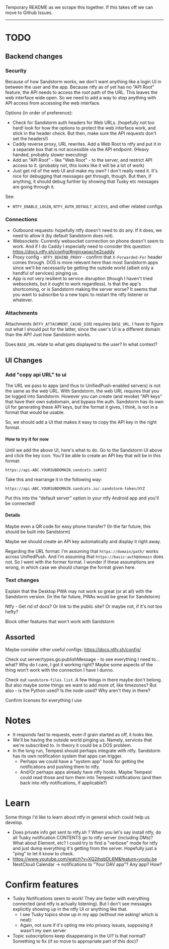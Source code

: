Temporary README as we scrape this together. If this takes off we can move to Github Issues.

----

# TODO

## Backend changes

### Security

Because of how Sandstorm works, we don't want anything like a login UI in between the user and the app. Because ntfy as of yet has no "API Root" feature, the API needs to access the root path of the URL. This leaves the web interface wide open. So we need to add a way to stop anything with API access from accessing the web interface.

Options (in order of preference):

* Check for Sandstorm auth headers for Web URLs. (hopefully not too hard! look for how the options to protect the web interface work, and stick in the header check. But then, make sure the API requests don't set the headers!)
* Caddy reverse proxy, URL rewrites. Add a Web Root to ntfy and put it in a separate box that is not accessible via the API endpoint. (Heavy handed, probably slower executing)
* Add an "API Root" - like "Web Root" - to the server, and restrict API access to it. (probably not, this looks like it will be a lot of work)
* Just get rid of the web UI and make my own? I don't really need it. It's nice for debugging that messages get through, though. But then, if anything, it should debug further by showing that Tusky etc messages are going through it.

See:

* `NTFY_ENABLE_LOGIN`, `NTFY_AUTH_DEFAULT_ACCESS`, and other related configs

### Connections

* Outbound requests: hopefully ntfy doesn't need to do any. If it does, we need to allow it (by default Sandstorm does not).
* Websockets: Currently websocket connection on phone doesn't seem to work. And if I do Caddy I especially need to consider this question: https://docs.ntfy.sh/config/#nginxapache2caddy
* Proxy config - `NTFY_BEHIND_PROXY` - confirm that `X-Forwarded-For` header comes through. DOS is more relevant here than most Sandstorm apps since we'll be necessarily be getting the outside world (albeit only a handful of services) pinging us.
* App is not very resilient to service disruption (though I haven't tried websockets, but it ought to work regardless). Is that the app's shortcoming, or is Sandstorm making the server worse? It seems that you want to subscribe to a new topic to restart the ntfy listener or whatever.

### Attachments

Attachments (`NTFY_ATTACHMENT_CACHE_DIR`) requires `BASE_URL`. I have to figure out what I should put for the latter, since the user's UI is a different domain than the API! Just how Sandstorm works.

Does `BASE_URL` relate to what gets displayed to the user? In what context?

## UI Changes

### Add "copy api URL" to ui

The URL we pass to apps (and thus to UnifiedPush-enabled servers) is not the same as the web URL. With Sandstorm, the web URL requires that you be logged into Sandstorm. However you can create (and revoke) "API keys" that have their own subdomain, and bypass the auth. Sandstorm has its own UI for generating these API keys, but the format it gives, I think, is not in a format that would be usable.

So, we should add a UI that makes it easy to copy the API key in the right format.

#### How to try it for now

Until we add the above UI, here's what to do. Go to the Sandstorm UI above and click the key icon. You'll be able to create an API key that will be in this format:

`https://api-ABC.YOURSUBDOMAIN.sandcats.io#XYZ`

Take this and rearrange it in the following way:

`https://api-ABC.YOURSUBDOMAIN.sandcats.io/.sandstorm-token/XYZ`

Put this into the "default server" option in your ntfy Android app and you'll be connected!

#### Details

Maybe even a QR code for easy phone transfer? (In the far future, this should be built into Sandstorm)

Maybe we should create an API key automatically and display it right away.

Regarding the URL format: I'm assuming that `https://domain/path/` works across UnifiedPush. And I'm assuming that `https://basic:auth@domain` does not. So I went with the former format. I wonder if these assumptions are wrong, in which case we should change the format given here.

### Text changes

Explain that the Desktop PWA may not work so great (or at all) with the Sandstorm version. (In the far future, PWAs would be great for Sandstorm)

Ntfy - Get rid of docs? Or link to the public site? Or maybe not, if it's not too hefty?

Block other features that won't work with Sandstorm

## Assorted

Maybe consider other useful configs: https://docs.ntfy.sh/config/

Check out server/types.go:publishMessage - to see everything I need to... what? Why do I care, I got it working right? Maybe some aspects of the thing won't work with the connection I have I dunno.

Check out `sandstorm-files.list`. A few things in there maybe don't belong. But also maybe some things we want to add more of, like timezones? But also - is the Python used? Is the node used? Why aren't they in there?

Confirm licenses for everything I use

# Notes

* It responds fast to requests, even if grain started as off, it looks like.
* We'll be having the outside world pinging us. Namely, services that we're subscribed to. In theory it could be a DOS problem.
* In the long run, Tempest should perhaps integrate with ntfy. Sandstorm has its own notification system that apps can trigger.
	* Perhaps we could have a "system app" hook for getting the notifications and pushing them to ntfy.
	* And/Or perhaps apps already have ntfy hooks. Maybe Tempest could read those and turn them into Tempest notifications (and then back into ntfy notifications, if applicable?)

# Learn

Some things I'd like to learn about ntfy in general which could help us develop.

* Does private info get sent to ntfy.sh ? When you let's say install ntfy, do all Tusky notification CONTENTS go to ntfy server (including DMs)? What about Element, etc? I could try to find a "verbose" mode for ntfy and just dump everything it's getting from the server. Hopefully just a "ping" to let it know to check.
* https://www.youtube.com/watch?v=XQ2jhqbDL6M&feature=youtu.be NextCloud Calendar -> notifications to "Your DAV app"? Any app? How?

# Confirm features

* Tusky Notifications seem to work! They are faster with everything connected (and ntfy is actually listening). But I don't see messages explicitly showing up in the ntfy UI or anything like that.
	* I see Tusky topics show up in my app (without me asking! which is neat):
	* Again, not sure if it's opting me into privacy issues, supposing it wasn't my own server
* Topic subscriptions keep disapperaing in the UI? Is that normal? Something to fix (if so move to appropriate part of this doc)?
